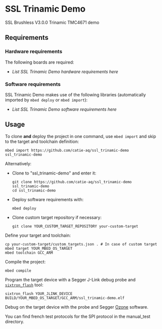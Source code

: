 # SSL Trinamic Demo
SSL Brushless V3.0.0 Trinamic TMC4671 demo

## Requirements
### Hardware requirements
The following boards are required:
- *List SSL Trinamic Demo hardware requirements here*

### Software requirements
SSL Trinamic Demo makes use of the following libraries (automatically
imported by `mbed deploy` or `mbed import`):
- *List SSL Trinamic Demo software requirements here*

## Usage
To clone **and** deploy the project in one command, use `mbed import` and skip to the
target and toolchain definition:
```shell
mbed import https://github.com/catie-aq/ssl_trinamic-demo ssl_trinamic-demo
```

Alternatively:

- Clone to "ssl_trinamic-demo" and enter it:
  ```shell
  git clone https://github.com/catie-aq/ssl_trinamic-demo ssl_trinamic-demo
  cd ssl_trinamic-demo
  ```

- Deploy software requirements with:
  ```shell
  mbed deploy
  ```

- Clone custom target repository if necessary:
  ```shell
  git clone YOUR_CUSTOM_TARGET_REPOSITORY your-custom-target
  ```

Define your target and toolchain:
```shell
cp your-custom-target/custom_targets.json . # In case of custom target
mbed target YOUR_MBED_OS_TARGET
mbed toolchain GCC_ARM
```

Compile the project:
```shell
mbed compile
```

Program the target device with a Segger J-Link debug probe and
[`sixtron_flash`](https://gitlab.com/catie_6tron/6tron-flash) tool:
```shell
sixtron_flash YOUR_JLINK_DEVICE BUILD/YOUR_MBED_OS_TARGET/GCC_ARM/ssl_trinamic-demo.elf
```

Debug on the target device with the probe and Segger
[Ozone](https://www.segger.com/products/development-tools/ozone-j-link-debugger)
software.

You can find french test protocols for the SPI protocol in the manual_test directory.